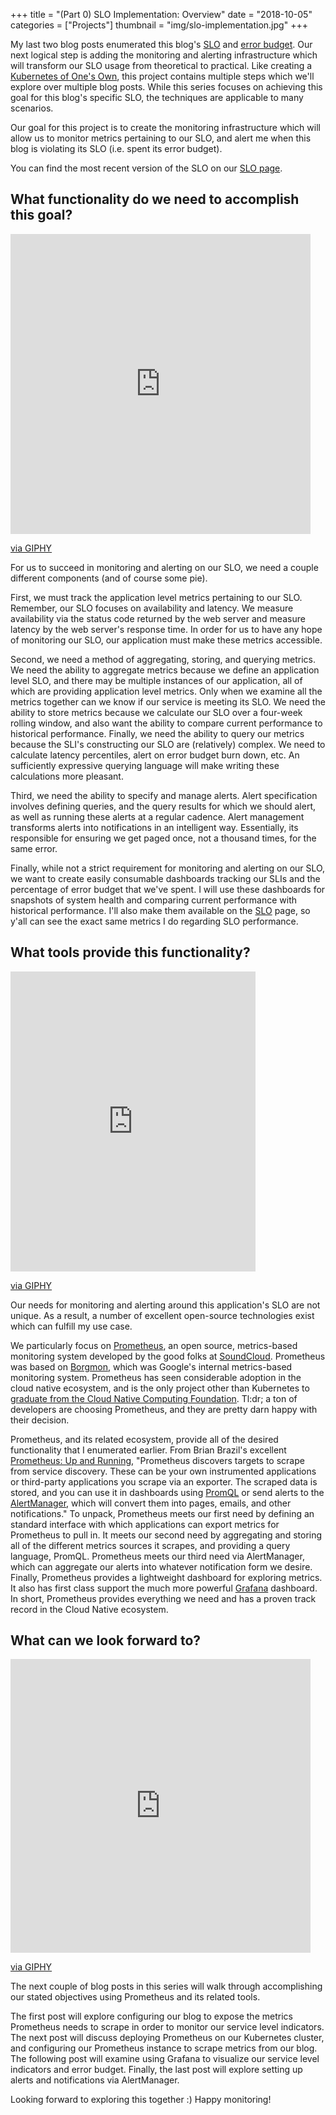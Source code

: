 +++
title = "(Part 0) SLO Implementation: Overview"
date = "2018-10-05"
categories = ["Projects"]
thumbnail = "img/slo-implementation.jpg"
+++

My last two blog posts enumerated this blog's [SLO](/post/this-blog-has-an-slo)
and [error budget](/post/this-blog-has-an-error-budget-policy). Our next logical
step is adding the monitoring and alerting infrastructure which will transform
our SLO usage from theoretical to practical. Like creating a [Kubernetes of
One's Own](/post/a-kubernetes-of-ones-own-part-0), this project contains
multiple steps which we'll explore over multiple blog posts. While this series
focuses on achieving this goal for this blog's specific SLO, the techniques are
applicable to many scenarios.

Our goal for this project is to create the monitoring infrastructure which will
allow us to monitor metrics pertaining to our SLO, and alert me when this blog
is violating its SLO (i.e. spent its error budget).

You can find the most recent version of the SLO on our [SLO page](/slo).

## What functionality do we need to accomplish this goal?

<iframe src="https://giphy.com/embed/9c6tOa5hGeUQU" width="480" height="480"
frameBorder="0" class="giphy-embed" allowFullScreen></iframe><p><a
href="https://giphy.com/gifs/west-wing-toby-ziegler-9c6tOa5hGeUQU">via
GIPHY</a></p>

For us to succeed in monitoring and alerting on our SLO, we need a
couple different components (and of course some pie).

First, we must track the application level metrics pertaining to our SLO.
Remember, our SLO focuses on availability and latency. We measure availability
via the status code returned by the web server and measure latency by the web
server's response time. In order for us to have any hope of monitoring our SLO,
our application must make these metrics accessible.

Second, we need a method of aggregating, storing, and querying metrics. We need
the ability to aggregate metrics because we define an application level SLO, and
there may be multiple instances of our application, all of which are providing
application level metrics. Only when we examine all the metrics together can we
know if our service is meeting its SLO. We need the ability to store metrics
because we calculate our SLO over a four-week rolling window, and also want
the ability to compare current performance to historical performance. Finally,
we need the ability to query our metrics because the SLI's constructing our SLO are (relatively)
complex. We need to calculate latency percentiles, alert on error budget
burn down, etc. An sufficiently expressive querying language will make writing
these calculations more pleasant.

Third, we need the ability to specify and manage alerts. Alert specification
involves defining queries, and the query results for which we should alert, as
well as running these alerts at a regular cadence. Alert management transforms
alerts into notifications in an intelligent way. Essentially, its responsible
for ensuring we get paged once, not a thousand times, for the same error.

Finally, while not a strict requirement for monitoring and alerting on our SLO,
we want to create easily consumable dashboards tracking our SLIs and
the percentage of error budget that we've spent. I will use these dashboards for
snapshots of system health and comparing current performance with historical
performance. I'll also make them available on the [SLO](/slo) page, so y'all can
see the exact same metrics I do regarding SLO performance.

## What tools provide this functionality?

<iframe src="https://giphy.com/embed/uh4Aft7V88YMg" width="392" height="480"
frameBorder="0" class="giphy-embed" allowFullScreen></iframe><p><a
href="https://giphy.com/gifs/prometheus-uh4Aft7V88YMg">via GIPHY</a></p>

Our needs for monitoring and alerting around this application's SLO are not
unique. As a result, a number of excellent open-source technologies exist which
can fulfill my use case.

We particularly focus on [Prometheus](https://prometheus.io/), an open source,
metrics-based monitoring system developed by the good folks at
[SoundCloud](https://soundcloud.com). Prometheus was based on
[Borgmon](https://landing.google.com/sre/book/chapters/practical-alerting.html),
which was Google's internal metrics-based monitoring system. Prometheus has seen
considerable adoption in the cloud native ecosystem, and is the only project
other than Kubernetes to [graduate from the Cloud Native Computing
Foundation](https://www.cncf.io/announcement/2018/08/09/prometheus-graduates/).
Tl:dr; a ton of developers are choosing Prometheus, and they are pretty darn
happy with their decision.

Prometheus, and its related ecosystem, provide all of the desired functionality
that I enumerated earlier. From Brian Brazil's excellent [Prometheus: Up and
Running](https://www.oreilly.com/library/view/prometheus-up/9781492034131/),
"Prometheus discovers targets to scrape from service discovery. These can be
your own instrumented applications or third-party applications you scrape via an
exporter. The scraped data is stored, and you can use it in dashboards using
[PromQL](https://prometheus.io/docs/prometheus/latest/querying/basics/)
or send alerts to the [AlertManager](https://prometheus.io/docs/alerting/alertmanager/),
which will convert them into pages, emails, and other notifications."
To unpack, Prometheus meets our first need by
defining an standard interface with which applications can export metrics for
Prometheus to pull in. It meets our second need by aggregating and storing all
of the different metrics sources it scrapes, and providing a query language,
PromQL. Prometheus meets our third need via AlertManager, which can aggregate
our alerts into whatever notification form we desire. Finally, Prometheus
provides a lightweight dashboard for exploring metrics. It also has first class
support the much more powerful [Grafana](https://grafana.com/) dashboard.
In short, Prometheus provides everything we need and has a proven track record
in the Cloud Native ecosystem.

## What can we look forward to?

<iframe src="https://giphy.com/embed/xTiN0CNHgoRf1Ha7CM" width="480"
height="470" frameBorder="0" class="giphy-embed" allowFullScreen></iframe><p><a
href="https://giphy.com/gifs/jerseydemic-xTiN0CNHgoRf1Ha7CM">via GIPHY</a></p>

The next couple of blog posts in this series will
walk through accomplishing our stated objectives using Prometheus and its
related tools.

The first post will explore configuring our blog to expose the metrics
Prometheus needs to scrape in order to monitor our service level indicators. The
next post will discuss deploying Prometheus on our Kubernetes cluster, and
configuring our Prometheus instance to scrape metrics from our blog. The
following post will examine using Grafana to visualize our service level
indicators and error budget. Finally, the last post will explore setting up
alerts and notifications via AlertManager.

Looking forward to exploring this together :) Happy monitoring!
